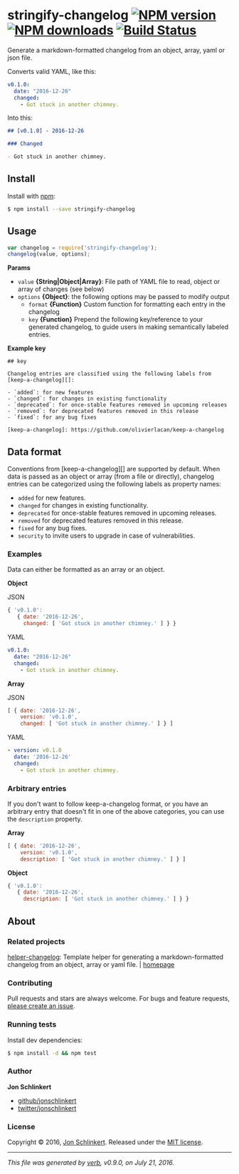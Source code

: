 # stringify-changelog [![NPM version](https://img.shields.io/npm/v/stringify-changelog.svg?style=flat)](https://www.npmjs.com/package/stringify-changelog) [![NPM downloads](https://img.shields.io/npm/dm/stringify-changelog.svg?style=flat)](https://npmjs.org/package/stringify-changelog) [![Build Status](https://img.shields.io/travis/jonschlinkert/stringify-changelog.svg?style=flat)](https://travis-ci.org/jonschlinkert/stringify-changelog)

Generate a markdown-formatted changelog from an object, array, yaml or json file.

Converts valid YAML, like this:

```yaml
v0.1.0:
  date: "2016-12-26"
  changed:
    - Got stuck in another chimney.
```

Into this:

```markdown
## [v0.1.0] - 2016-12-26

### Changed

- Got stuck in another chimney.
```

## Install

Install with [npm](https://www.npmjs.com/):

```sh
$ npm install --save stringify-changelog
```

## Usage

```js
var changelog = require('stringify-changelog');
changelog(value, options);
```

**Params**

* `value` **{String|Object|Array}**: File path of YAML file to read, object or array of changes (see below)
* `options` **{Object}**: the following options may be passed to modify output
  - `format` **{Function}** Custom function for formatting each entry in the changelog
  - `key` **{Function}** Prepend the following key/reference to your generated changelog, to guide users in making semantically labeled entries.

**Example key**

```
## key

Changelog entries are classified using the following labels from [keep-a-changelog][]:

- `added`: for new features
- `changed`: for changes in existing functionality
- `deprecated`: for once-stable features removed in upcoming releases
- `removed`: for deprecated features removed in this release
- `fixed`: for any bug fixes

[keep-a-changelog]: https://github.com/olivierlacan/keep-a-changelog
```

## Data format

Conventions from [keep-a-changelog][] are supported by default. When data is passed as an object or array (from a file or directly), changelog entries can be categorized using the following labels as property names:

* `added` for new features.
* `changed` for changes in existing functionality.
* `deprecated` for once-stable features removed in upcoming releases.
* `removed` for deprecated features removed in this release.
* `fixed` for any bug fixes.
* `security` to invite users to upgrade in case of vulnerabilities.

### Examples

Data can either be formatted as an array or an object.

**Object**

JSON

```js
{ 'v0.1.0':
   { date: '2016-12-26',
     changed: [ 'Got stuck in another chimney.' ] } }
```

YAML

```yaml
v0.1.0:
  date: "2016-12-26"
  changed:
    - Got stuck in another chimney.
```

**Array**

JSON

```js
[ { date: '2016-12-26',
    version: 'v0.1.0',
    changed: [ 'Got stuck in another chimney.' ] } ]
```

YAML

```yaml
- version: v0.1.0
  date: '2016-12-26'
  changed:
    - Got stuck in another chimney.
```

### Arbitrary entries

If you don't want to follow keep-a-changelog format, or you have an arbitrary entry that doesn't fit in one of the above categories, you can use the `description` property.

**Array**

```js
[ { date: '2016-12-26',
    version: 'v0.1.0',
    description: [ 'Got stuck in another chimney.' ] } ]
```

**Object**

```js
{ 'v0.1.0':
   { date: '2016-12-26',
     description: [ 'Got stuck in another chimney.' ] } }
```

## About

### Related projects

[helper-changelog](https://www.npmjs.com/package/helper-changelog): Template helper for generating a markdown-formatted changelog from an object, array or yaml file. | [homepage](https://github.com/jonschlinkert/helper-changelog "Template helper for generating a markdown-formatted changelog from an object, array or yaml file.")

### Contributing

Pull requests and stars are always welcome. For bugs and feature requests, [please create an issue](../../issues/new).

### Running tests

Install dev dependencies:

```sh
$ npm install -d && npm test
```

### Author

**Jon Schlinkert**

* [github/jonschlinkert](https://github.com/jonschlinkert)
* [twitter/jonschlinkert](http://twitter.com/jonschlinkert)

### License

Copyright © 2016, [Jon Schlinkert](https://github.com/jonschlinkert).
Released under the [MIT license](https://github.com/jonschlinkert/stringify-changelog/blob/master/LICENSE).

***

_This file was generated by [verb](https://github.com/verbose/verb), v0.9.0, on July 21, 2016._